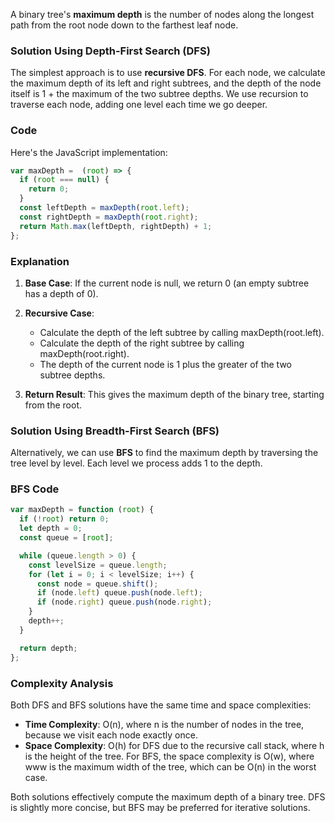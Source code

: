 A binary tree's **maximum depth** is the number of nodes along the longest path from the root node down to the farthest leaf node.

### Solution Using Depth-First Search (DFS)

The simplest approach is to use **recursive DFS**. For each node, we calculate the maximum depth of its left and right subtrees, and the depth of the node itself is 1 + the maximum of the two subtree depths. We use recursion to traverse each node, adding one level each time we go deeper.

### Code

Here's the JavaScript implementation:

```javascript
var maxDepth =  (root) => {
  if (root === null) {
    return 0;
  }
  const leftDepth = maxDepth(root.left);
  const rightDepth = maxDepth(root.right);
  return Math.max(leftDepth, rightDepth) + 1;
};
```

### Explanation

1.  **Base Case**: If the current node is null, we return 0 (an empty subtree has a depth of 0).
2.  **Recursive Case**:

    - Calculate the depth of the left subtree by calling maxDepth(root.left).
    - Calculate the depth of the right subtree by calling maxDepth(root.right).
    - The depth of the current node is 1 plus the greater of the two subtree depths.

3.  **Return Result**: This gives the maximum depth of the binary tree, starting from the root.

### Solution Using Breadth-First Search (BFS)

Alternatively, we can use **BFS** to find the maximum depth by traversing the tree level by level. Each level we process adds 1 to the depth.

### BFS Code

```javascript
var maxDepth = function (root) {
  if (!root) return 0;
  let depth = 0;
  const queue = [root];

  while (queue.length > 0) {
    const levelSize = queue.length;
    for (let i = 0; i < levelSize; i++) {
      const node = queue.shift();
      if (node.left) queue.push(node.left);
      if (node.right) queue.push(node.right);
    }
    depth++;
  }

  return depth;
};
```

### Complexity Analysis

Both DFS and BFS solutions have the same time and space complexities:

- **Time Complexity**: O(n), where n is the number of nodes in the tree, because we visit each node exactly once.
- **Space Complexity**: O(h) for DFS due to the recursive call stack, where h is the height of the tree. For BFS, the space complexity is O(w), where www is the maximum width of the tree, which can be O(n) in the worst case.

Both solutions effectively compute the maximum depth of a binary tree. DFS is slightly more concise, but BFS may be preferred for iterative solutions.
